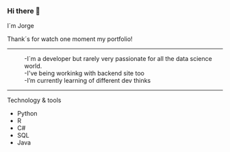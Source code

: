 ### Hi there 👋

I´m Jorge

Thank´s for watch one moment my portfolio!
<hr>
<dd>-I´m a developer but rarely very passionate for all the data science world.</dd>
<dd>-I've being workinkg with backend site too</dd>
<dd>-I’m currently learning of different dev thinks</dd>
<hr>
Technology & tools
<ul>
  <li>Python</li>
  <li>R</li>
  <li>C#</li>
  <li>SQL</li>
  <li>Java</li>
   </ul>


<!--
**sac8321/sac8321** is a ✨ _special_ ✨ repository because its `README.md` (this file) appears on your GitHub profile.

Here are some ideas to get you started:

- 🔭 I’m currently working on ...
- 🌱 I’m currently learning ...
- 👯 I’m looking to collaborate on ...
- 🤔 I’m looking for help with ...
- 💬 Ask me about ...
- 📫 How to reach me: ...
- 😄 Pronouns: ...
- ⚡ Fun fact: ...
-->
